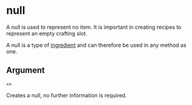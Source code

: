 # null

A null is used to represent no item. It is important in creating recipes to represent an empty crafting slot.

A null is a type of [ingredient](/arguments/ingredient) and can therefore be used in any method as one.

## Argument
`<>`

Creates a null, no further information is required.